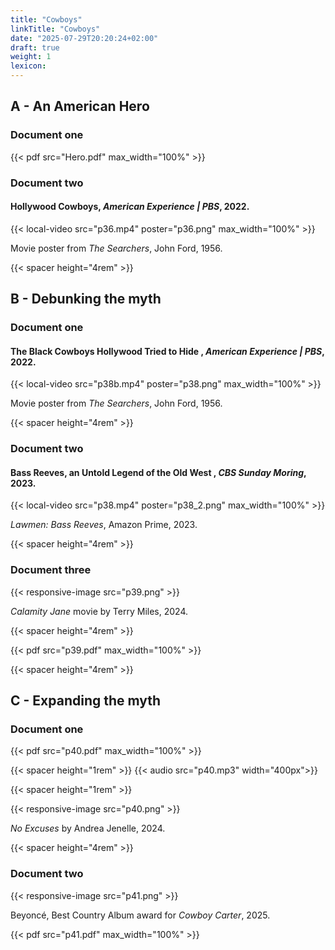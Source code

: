 ```yaml
---
title: "Cowboys"
linkTitle: "Cowboys"
date: "2025-07-29T20:20:24+02:00"
draft: true
weight: 1
lexicon:
---
```

## A - An American Hero

### Document one

<div style="max-width:560px;">
{{< pdf src="Hero.pdf" max_width="100%" >}}
</div>

### Document two
####  Hollywood Cowboys, <i> American Experience | PBS</i>, 2022. 
<div class="video-plus-card-wrapper mb-4" style="max-width:560px;">

{{< local-video src="p36.mp4" poster="p36.png" max_width="100%" >}}


<div class="card">
  <div class="card-body">
    <p class="card-text text-justify">Movie poster from <i> The Searchers</i>, John Ford, 1956.</p>
  </div>
</div>

{{< spacer height="4rem" >}}

## B - Debunking the myth

### Document one

####  The Black Cowboys Hollywood Tried to Hide , <i> American Experience | PBS</i>, 2022. 
<div class="video-plus-card-wrapper mb-4" style="max-width:560px;">

{{< local-video src="p38b.mp4" poster="p38.png" max_width="100%" >}}


<div class="card">
  <div class="card-body">
    <p class="card-text text-justify">Movie poster from <i> The Searchers</i>, John Ford, 1956.</p>
  </div>
</div>

{{< spacer height="4rem" >}}

### Document two

#### Bass Reeves, an Untold Legend of the Old West , <i> CBS Sunday Moring</i>, 2023. 
<div class="video-plus-card-wrapper mb-4" style="max-width:560px;">

{{< local-video src="p38.mp4" poster="p38_2.png" max_width="100%" >}}


<div class="card">
  <div class="card-body">
    <p class="card-text text-justify"><i>Lawmen: Bass Reeves</i>, Amazon Prime, 2023.</p>
  </div>
</div>


{{< spacer height="4rem" >}}


### Document three

{{< responsive-image src="p39.png" >}}
<div class="card">
  <div class="card-body">
    <p class="card-text text-justify"><i>Calamity Jane</i> movie by Terry Miles, 2024.</p>
  </div>
</div>

{{< spacer height="4rem" >}}


{{< pdf src="p39.pdf" max_width="100%" >}}


{{< spacer height="4rem" >}}


## C - Expanding the myth
### Document one

{{< pdf src="p40.pdf" max_width="100%" >}}


{{< spacer height="1rem" >}}
{{< audio src="p40.mp3" width="400px">}}

{{< spacer height="1rem" >}}



{{< responsive-image src="p40.png" >}}
<div class="card">
  <div class="card-body">
    <p class="card-text text-justify"><i>No Excuses</i> by Andrea Jenelle, 2024.</p>
  </div>
</div>


{{< spacer height="4rem" >}}

### Document two
{{< responsive-image src="p41.png" >}}
<div class="card">
  <div class="card-body">
    <p class="card-text text-justify">Beyoncé, Best Country Album award for <i> Cowboy Carter</i>, 2025.</p>
  </div>
</div>

{{< pdf src="p41.pdf" max_width="100%" >}}
